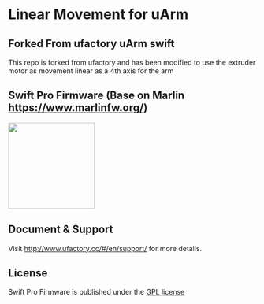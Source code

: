 # Linear Movement for uArm

## Forked From ufactory uArm swift
This repo is forked from ufactory and has been modified to use the extruder motor as movement linear as a 4th axis for the arm

## Swift Pro Firmware (Base on Marlin https://www.marlinfw.org/)

<img align="top" width=175 src="buildroot/share/pixmaps/logo/SwiftPro.png" />

## Document & Support

Visit http://www.ufactory.cc/#/en/support/ for more details.

## License

Swift Pro Firmware is published under the [GPL license](/LICENSE) 
